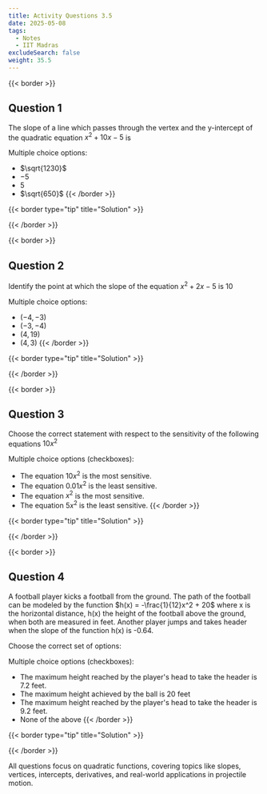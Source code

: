 ```yaml
---
title: Activity Questions 3.5
date: 2025-05-08
tags:
  - Notes 
  - IIT Madras
excludeSearch: false
weight: 35.5
---
```



{{< border >}}
## Question 1

The slope of a line which passes through the vertex and the y-intercept of the quadratic equation $x^2 + 10x - 5$ is

Multiple choice options:

- $\sqrt{1230}$
- $-5$
- $5$
- $\sqrt{650}$
{{< /border >}}

{{< border type="tip" title="Solution" >}}

{{< /border >}}


{{< border >}}
## Question 2

Identify the point at which the slope of the equation $x^2 + 2x - 5$ is 10

Multiple choice options:

- $(-4, -3)$
- $(-3, -4)$
- $(4, 19)$
- $(4, 3)$
{{< /border >}}

{{< border type="tip" title="Solution" >}}

{{< /border >}}


{{< border >}}
## Question 3

Choose the correct statement with respect to the sensitivity of the following equations $10x^2$

Multiple choice options (checkboxes):

- The equation $10x^2$ is the most sensitive.
- The equation $0.01x^2$ is the least sensitive.
- The equation $x^2$ is the most sensitive.
- The equation $5x^2$ is the least sensitive.
{{< /border >}}

{{< border type="tip" title="Solution" >}}

{{< /border >}}


{{< border >}}
## Question 4

A football player kicks a football from the ground. The path of the football can be modeled by the function $h(x) = -\frac{1}{12}x^2 + 20$ where x is the horizontal distance, h(x) the height of the football above the ground, when both are measured in feet. Another player jumps and takes header when the slope of the function h(x) is -0.64.

Choose the correct set of options:

Multiple choice options (checkboxes):

- The maximum height reached by the player's head to take the header is 7.2 feet.
- The maximum height achieved by the ball is 20 feet
- The maximum height reached by the player's head to take the header is 9.2 feet.
- None of the above
{{< /border >}}

{{< border type="tip" title="Solution" >}}

{{< /border >}}

All questions focus on quadratic functions, covering topics like slopes, vertices, intercepts, derivatives, and real-world applications in projectile motion.